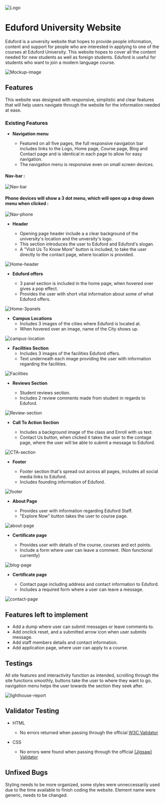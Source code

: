 ![Logo](/assets/images/logo.png)
# Eduford University Website
Eduford is a unversity website that hopes to provide people information, content and support for people
who are interested in applying to one of the courses at Eduford University. This website hopes to cover all the content
needed for new students as well as foreign students. Eduford is useful for students who want to join a modern language course.


![Mockup-image](assets/rm-images/mockup-image.png)

## Features
This website was designed with responsive, simplistic and clear features that will help users navigate through the website for the information needed at ease.

### Existing Features

- __Navigation menu__

   - Featured on all five pages, the full responsive navigation 
    bar includes links to the Logo, Home page, Course page, Blog and Contact page and is 
    identical in each page to allow for easy navigation.
   - The navigation menu is responsive even on small screen devices.
    
#### Nav-bar :
![Nav-bar](assets/rm-images/nav.png)

#### Phone devices will show a 3 dot menu, which will open up a drop down menu when clicked :
![Nav-phone](assets/rm-images/nav-phone.png)

- __Header__

   - Opening page header include a a clear background of the university's location and the unversity's logo.
   - This section introduces the user to Eduford and Eduford's slogan.
   - A "Visit Us To Know More" button is included, to take the user directly to the contact page, where location is provided.
  
![Home-header](assets/rm-images/home-header.png)

- __Eduford offers__
   
   - 3 panel section is included in the home page, when hovered over gives a pop effect.
   - Provides the user with short vital information about some of what Eduford offers.

![Home-3panels](assets/rm-images/3panels.png)


- __Campus Locations__
  - Includes 3 images of the cities where Eduford is located at.
  - When hovered over an image, name of the City shows up.

 ![campus-location](assets/rm-images/campus-locations.png) 

 - __Facilities Section__
   - Includes 3 images of the facilities Eduford offers.
   - Text underneath each image providing the user with information regarding the facilities.


![Facilities](assets/rm-images/Facilities-sec.png) 


- __Reviews Section__

  - Student reviews section.
  - Includes 2 review comments made from student in regards to Eduford.

![Review-section](assets/rm-images/review-sec.png) 

- __Call To Action Section__

  - Includes a background image of the class and Enroll with us text.
  - Contact Us button, when clicked it takes the user to the contage page, where the user will be able to submit a message to Eduford.

![CTA-section](assets/rm-images/cta-sec.png)


- __Footer__

  - Footer section that's spread out across all pages, includes all social media links to Eduford.
  - Includes founding information of Eduford.

 ![footer](assets/rm-images/footer.png) 

 - __About Page__

   - Provides user with information regarding Eduford Staff.
   - "Explore Now" button takes the user to course page.

  ![about-page](assets/rm-images/about-page.png)

   - __Certificate page__

     - Provides user with details of the course, courses and ect points.
     - Include a form where user can leave a comment. (Non functional currently)

![blog-page](assets/rm-images/blog-page.png) 


- __Certificate page__

   - Contact page including address and contact information to Eduford.
   - Includes a required form where a user can leave a message.

![contact-page](assets/rm-images/contact-page.png)   


## Features left to implement

   - Add a dump where user can submit messages or leave comments to.
   - Add onclick reset, and a submitted arrow icon when user submits message.
   - Add staff members details and contact information.
   - Add application page, where user can apply to a course.

## Testings

  All site features and interactivity function as intended, scrolling through the site functions smoothly, buttons take the user to where they want to go, navigation
  menu helps the user towards the section they seek after. 

  ![lighthouse-report](assets/rm-images/lighthouse-report.png) 

## Validator Testing

- HTML
   - No errors returned when passing through the official [W3C Validator](https://validator.w3.org/nu/?doc=https%3A%2F%2Fcode-institute-org.github.io%2Flove-running-2.0%2Findex.html)

- CSS
  - No errors were found when passing through the official [(Jigsaw) Validator](https://jigsaw.w3.org/css-validator/validator?uri=https%3A%2F%2Fvalidator.w3.org%2Fnu%2F%3Fdoc%3Dhttps%253A%252F%252Fcode-institute-org.github.io%252Flove-running-2.0%252Findex.html&profile=css3svg&usermedium=all&warning=1&vextwarning=&lang=en#css)


## Unfixed Bugs
Styling needs to be more organized, some styles were unneccessarily used due to the time available 
to finish coding the website. Element name were generic, needs to be changed.
  